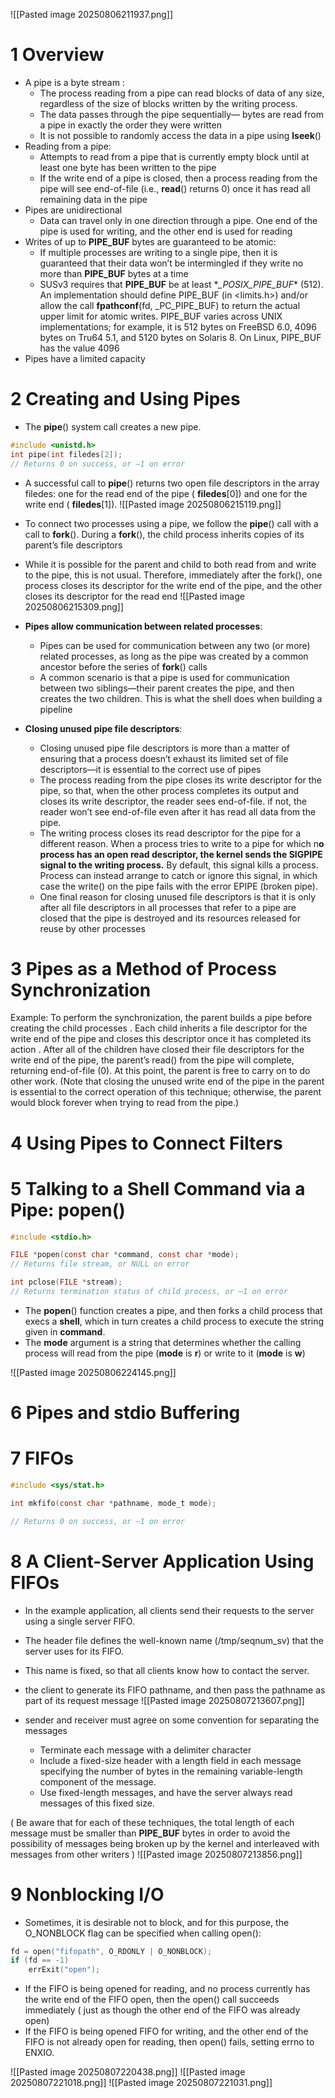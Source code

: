 ![[Pasted image 20250806211937.png]]
# 1 Overview
- A pipe is a byte stream : 
	- The process reading from a pipe can read blocks of data of any size, regardless of the size of blocks written by the writing process.
	- The data passes through the pipe sequentially— bytes are read from a pipe in exactly the order they were written
	- It is not possible to randomly access the data in a pipe using **lseek**()
- Reading from a pipe:
	- Attempts to read from a pipe that is currently empty block until at least one byte has been written to the pipe
	- If the write end of a pipe is closed, then a process reading from the pipe will see end-of-file (i.e., **read**() returns 0) once it has read all remaining data in the pipe
- Pipes are unidirectional
	- Data can travel only in one direction through a pipe. One end of the pipe is used for writing, and the other end is used for reading
- Writes of up to **PIPE_BUF** bytes are guaranteed to be atomic:
	- If multiple processes are writing to a single pipe, then it is guaranteed that their data won’t be intermingled if they write no more than **PIPE_BUF** bytes at a time
	- SUSv3 requires that **PIPE_BUF** be at least \**_POSIX_PIPE_BUF*\* (512). An implementation should define PIPE_BUF (in <limits.h>) and/or allow the call **fpathconf**(fd, \_PC_PIPE_BUF) to return the actual upper limit for atomic writes. PIPE_BUF varies across UNIX implementations; for example, it is 512 bytes on FreeBSD 6.0, 4096 bytes on Tru64 5.1, and 5120 bytes on Solaris 8. On Linux, PIPE_BUF has the value 4096
- Pipes have a limited capacity

# 2 Creating and Using Pipes
- The **pipe**() system call creates a new pipe.
```c
#include <unistd.h>
int pipe(int filedes[2]);
// Returns 0 on success, or –1 on error
```
- A successful call to **pipe**() returns two open file descriptors in the array filedes: one for the read end of the pipe ( **filedes**[0]) and one for the write end ( **filedes**[1]).
![[Pasted image 20250806215119.png]]
- To connect two processes using a pipe, we follow the **pipe**() call with a call to **fork**(). During a **fork**(), the child process inherits copies of its parent’s file descriptors
- While it is possible for the parent and child to both read from and write to the pipe, this is not usual. Therefore, immediately after the fork(), one process closes its descriptor for the write end of the pipe, and the other closes its descriptor for the read end
![[Pasted image 20250806215309.png]]

- **Pipes allow communication between related processes**:
	- Pipes can be used for communication between any two (or more) related processes, as long as the pipe was created by a common ancestor before the series of **fork**() calls
	- A common scenario is that a pipe is used for communication between two siblings—their parent creates the pipe, and then creates the two children. This is what the shell does when building a pipeline
	
- **Closing unused pipe file descriptors**:
	- Closing unused pipe file descriptors is more than a matter of ensuring that a process doesn’t exhaust its limited set of file descriptors—it is essential to the correct use of pipes
	- The process reading from the pipe closes its write descriptor for the pipe, so that, when the other process completes its output and closes its write descriptor, the reader sees end-of-file. if not, the reader won’t see end-of-file even after it has read all data from the pipe.
	- The writing process closes its read descriptor for the pipe for a different reason. When a process tries to write to a pipe for which n**o process has an open read descriptor, the kernel sends the SIGPIPE signal to the writing process.** By default, this signal kills a process. Process can instead arrange to catch or ignore this signal, in which case the write() on the pipe fails with the error EPIPE (broken pipe).
	- One final reason for closing unused file descriptors is that it is only after all file descriptors in all processes that refer to a pipe are closed that the pipe is destroyed and its resources released for reuse by other processes
# 3 Pipes as a Method of Process Synchronization

Example:
To perform the synchronization, the parent builds a pipe  before creating the child processes . Each child inherits a file descriptor for the write end of the pipe and closes this descriptor once it has completed its action . After all of the children have closed their file descriptors for the write end of the pipe, the parent’s read()  from the pipe will complete, returning end-of-file (0). At this point, the parent is free to carry on to do other work. (Note that closing the unused write end of the pipe in the parent  is essential to the correct operation of this technique; otherwise, the parent would block forever when trying to read from the pipe.)
# 4 Using Pipes to Connect Filters
# 5 Talking to a Shell Command via a Pipe: **popen**()

```c
#include <stdio.h>

FILE *popen(const char *command, const char *mode);
// Returns file stream, or NULL on error 

int pclose(FILE *stream);
// Returns termination status of child process, or –1 on error
```

- The **popen**() function creates a pipe, and then forks a child process that execs a **shell**, which in turn creates a child process to execute the string given in **command**.
- The **mode** argument is a string that determines whether the calling process will read from the pipe (**mode** is **r**) or write to it (**mode** is **w**)

![[Pasted image 20250806224145.png]]


# 6 Pipes and stdio Buffering

# 7 FIFOs
```c
#include <sys/stat.h>

int mkfifo(const char *pathname, mode_t mode);

// Returns 0 on success, or –1 on error
```

# 8 A Client-Server Application Using FIFOs
- In the example application, all clients send their requests to the server using a single server FIFO.
- The header file defines the well-known name (/tmp/seqnum_sv) that the server uses for its FIFO.
- This name is fixed, so that all clients know how to contact the server.
- the client to generate its FIFO pathname, and then pass the pathname as part of its request message
![[Pasted image 20250807213607.png]]

- sender and receiver must agree on some convention for separating the messages
	- Terminate each message with a delimiter character
	- Include a fixed-size header with a length field in each message specifying the number of bytes in the remaining variable-length component of the message.
	- Use fixed-length messages, and have the server always read messages of this fixed size.

( Be aware that for each of these techniques, the total length of each message must be smaller than **PIPE_BUF** bytes in order to avoid the possibility of messages being broken up by the kernel and interleaved with messages from other writers )
![[Pasted image 20250807213856.png]]

# 9 Nonblocking I/O

- Sometimes, it is desirable not to block, and for this purpose, the O_NONBLOCK flag can be specified when calling open():

```c
fd = open("fifopath", O_RDONLY | O_NONBLOCK); 
if (fd == -1)
	errExit("open");
```
- If the FIFO is being opened for reading, and no process currently has the write end of the FIFO open, then the open() call succeeds immediately ( just as though the other end of the FIFO was already open)
- If the FIFO is being opened FIFO for writing, and the other end of the FIFO is not already open for reading, then open() fails, setting errno to ENXIO.

![[Pasted image 20250807220438.png]]
![[Pasted image 20250807221018.png]]
![[Pasted image 20250807221031.png]]






